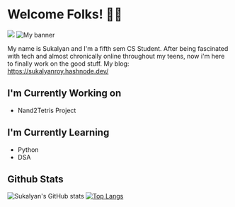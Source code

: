 # Welcome Folks! 👋👋
![](https://komarev.com/ghpvc/?username=Sukalyan2003&color=orange&style=plastic)
<img src="https://user-images.githubusercontent.com/59078776/206177054-53b6bd65-6058-4248-9d86-35df324c1b18.jpeg" alt="My banner">

My name is Sukalyan and I'm a fifth sem CS Student. 
After being fascinated with tech and almost chronically online throughout my teens, now i'm here to finally work on the good stuff. 
My blog: https://sukalyanroy.hashnode.dev/
## I'm Currently Working on
- Nand2Tetris Project

## I'm Currently Learning
- Python
- DSA

## Github Stats

![Sukalyan's GitHub stats](https://github-readme-stats.vercel.app/api?username=Sukalyan2003&show_icons=true&theme=transparent)
[![Top Langs](https://github-readme-stats.vercel.app/api/top-langs/?username=Sukalyan2003)](https://github.com/anuraghazra/github-readme-stats)

